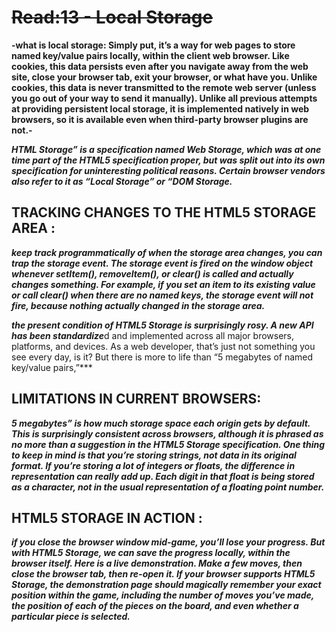 # ~~Read:13 - Local Storage~~

__-what is local storage: Simply put, it’s a way for web pages to store named key/value pairs locally, within the client web browser.
Like cookies, this data persists even after you navigate away from the web site, close your browser tab, exit your browser, or what have you.
Unlike cookies, this data is never transmitted to the remote web server (unless you go out of your way to send it manually).
Unlike all previous attempts at providing persistent local storage, it is implemented natively in web browsers, so it is available even when third-party browser plugins are not.-__

***HTML Storage” is a specification named Web Storage, which was at one time part of the HTML5 specification proper, but was split out into its own specification for uninteresting political reasons.
Certain browser vendors also refer to it as “Local Storage” or “DOM Storage.*** 

## TRACKING CHANGES TO THE HTML5 STORAGE AREA :
***keep track programmatically of when the storage area changes, you can trap the storage event.
The storage event is fired on the window object whenever setItem(), removeItem(), or clear() is called and actually changes something. 
For example, if you set an item to its existing value or call clear() when there are no named keys, the storage event will not fire, because nothing actually changed in the storage area.***

***the present condition of HTML5 Storage is surprisingly rosy. A new API has been standardize***d and implemented across all major browsers, platforms, and devices.
As a web developer, that’s just not something you see every day, is it? But there is more to life than “5 megabytes of named key/value pairs,”***

## LIMITATIONS IN CURRENT BROWSERS:
***5 megabytes” is how much storage space each origin gets by default. This is surprisingly consistent across browsers, although it is phrased as no more than a suggestion in the HTML5 Storage specification.
One thing to keep in mind is that you’re storing strings, not data in its original format. 
If you’re storing a lot of integers or floats, the difference in representation can really add up. Each digit in that float is being stored as a character,
not in the usual representation of a floating point number.***

## HTML5 STORAGE IN ACTION :
***if you close the browser window mid-game, you’ll lose your progress. But with HTML5 Storage, we can save the progress locally, within the browser itself. Here is a live demonstration. Make a few moves, then close the browser tab, then re-open it. If your browser supports HTML5 Storage, the demonstration page should magically remember your exact position within the game, including the number of moves you’ve made, the position of each of the pieces on the board, and even whether a particular piece is selected.***

